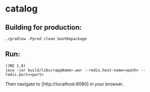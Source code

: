 # catalog

## Building for production:

    ./gradlew -Pprod clean bootRepackage

## Run:
	(JRE 1.8)
    java -jar build/libs/<appName>.war --redis.host-name=<path> --redis.port=<port>

	
Then navigate to [http://localhost:8080] in your browser.

